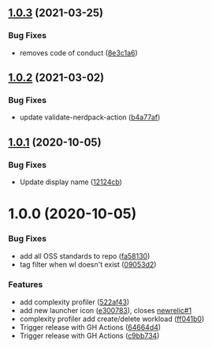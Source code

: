 ## [1.0.3](https://github.com/newrelic/nr1-nimbus/compare/v1.0.2...v1.0.3) (2021-03-25)


### Bug Fixes

* removes code of conduct ([8e3c1a6](https://github.com/newrelic/nr1-nimbus/commit/8e3c1a6b8cae3aac78eff06865bfce2851db5901))

## [1.0.2](https://github.com/newrelic/nr1-nimbus/compare/v1.0.1...v1.0.2) (2021-03-02)


### Bug Fixes

* update validate-nerdpack-action ([b4a77af](https://github.com/newrelic/nr1-nimbus/commit/b4a77af3e3aa7f9eca378c6afadc933f46fdc31f))

## [1.0.1](https://github.com/newrelic/nr1-nimbus/compare/v1.0.0...v1.0.1) (2020-10-05)


### Bug Fixes

* Update display name ([12124cb](https://github.com/newrelic/nr1-nimbus/commit/12124cbb9f0bb2ca745f1316b0ce6e88cdca8202))

# 1.0.0 (2020-10-05)


### Bug Fixes

* add all OSS standards to repo ([fa58130](https://github.com/newrelic/nr1-nimbus/commit/fa58130b4de156f435017a46701608d27ff15083))
* tag filter when wl doesn't exist ([09053d2](https://github.com/newrelic/nr1-nimbus/commit/09053d2e5ac3fc132c89bf95e9f23e3bc1855515))


### Features

* add complexity profiler ([522af43](https://github.com/newrelic/nr1-nimbus/commit/522af43b9fb740dffa3f7d3fca11c08a8b4c8395))
* add new launcher icon ([e300783](https://github.com/newrelic/nr1-nimbus/commit/e3007838372a12006626f6cccd95745b0c64c777)), closes [newrelic#1](https://github.com/newrelic/issues/1)
* complexity profiler add create/delete workload ([ff041b0](https://github.com/newrelic/nr1-nimbus/commit/ff041b04bc225b0073d4e1f0a9ff75c8e51ad61a))
* Trigger release with GH Actions ([64664d4](https://github.com/newrelic/nr1-nimbus/commit/64664d406c0a17b94b19f53a8aad583d9d40a03e))
* Trigger release with GH Actions ([c9bb734](https://github.com/newrelic/nr1-nimbus/commit/c9bb7341ae6944373cb6bc533e72b9ea6207d286))

